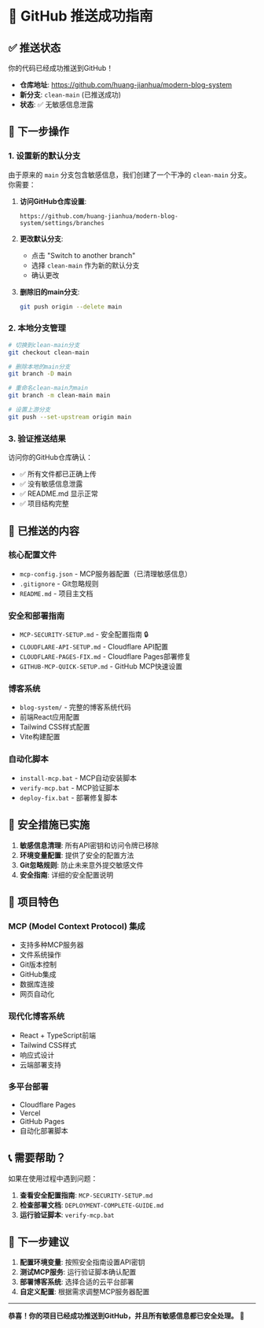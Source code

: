 # 🎉 GitHub 推送成功指南

## ✅ 推送状态

你的代码已经成功推送到GitHub！

- **仓库地址**: https://github.com/huang-jianhua/modern-blog-system
- **新分支**: `clean-main` (已推送成功)
- **状态**: ✅ 无敏感信息泄露

## 🔄 下一步操作

### 1. 设置新的默认分支

由于原来的 `main` 分支包含敏感信息，我们创建了一个干净的 `clean-main` 分支。你需要：

1. **访问GitHub仓库设置**:
   ```
   https://github.com/huang-jianhua/modern-blog-system/settings/branches
   ```

2. **更改默认分支**:
   - 点击 "Switch to another branch"
   - 选择 `clean-main` 作为新的默认分支
   - 确认更改

3. **删除旧的main分支**:
   ```bash
   git push origin --delete main
   ```

### 2. 本地分支管理

```bash
# 切换到clean-main分支
git checkout clean-main

# 删除本地的main分支
git branch -D main

# 重命名clean-main为main
git branch -m clean-main main

# 设置上游分支
git push --set-upstream origin main
```

### 3. 验证推送结果

访问你的GitHub仓库确认：
- ✅ 所有文件都已正确上传
- ✅ 没有敏感信息泄露
- ✅ README.md 显示正常
- ✅ 项目结构完整

## 📁 已推送的内容

### 核心配置文件
- `mcp-config.json` - MCP服务器配置（已清理敏感信息）
- `.gitignore` - Git忽略规则
- `README.md` - 项目主文档

### 安全和部署指南
- `MCP-SECURITY-SETUP.md` - 安全配置指南 🔒
- `CLOUDFLARE-API-SETUP.md` - Cloudflare API配置
- `CLOUDFLARE-PAGES-FIX.md` - Cloudflare Pages部署修复
- `GITHUB-MCP-QUICK-SETUP.md` - GitHub MCP快速设置

### 博客系统
- `blog-system/` - 完整的博客系统代码
- 前端React应用配置
- Tailwind CSS样式配置
- Vite构建配置

### 自动化脚本
- `install-mcp.bat` - MCP自动安装脚本
- `verify-mcp.bat` - MCP验证脚本
- `deploy-fix.bat` - 部署修复脚本

## 🔐 安全措施已实施

1. **敏感信息清理**: 所有API密钥和访问令牌已移除
2. **环境变量配置**: 提供了安全的配置方法
3. **Git忽略规则**: 防止未来意外提交敏感文件
4. **安全指南**: 详细的安全配置说明

## 🚀 项目特色

### MCP (Model Context Protocol) 集成
- 支持多种MCP服务器
- 文件系统操作
- Git版本控制
- GitHub集成
- 数据库连接
- 网页自动化

### 现代化博客系统
- React + TypeScript前端
- Tailwind CSS样式
- 响应式设计
- 云端部署支持

### 多平台部署
- Cloudflare Pages
- Vercel
- GitHub Pages
- 自动化部署脚本

## 📞 需要帮助？

如果在使用过程中遇到问题：

1. **查看安全配置指南**: `MCP-SECURITY-SETUP.md`
2. **检查部署文档**: `DEPLOYMENT-COMPLETE-GUIDE.md`
3. **运行验证脚本**: `verify-mcp.bat`

## 🎯 下一步建议

1. **配置环境变量**: 按照安全指南设置API密钥
2. **测试MCP服务**: 运行验证脚本确认配置
3. **部署博客系统**: 选择合适的云平台部署
4. **自定义配置**: 根据需求调整MCP服务器配置

---

**恭喜！你的项目已经成功推送到GitHub，并且所有敏感信息都已安全处理。** 🎉 